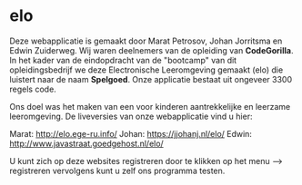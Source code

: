 # elo

Deze webapplicatie is gemaakt door Marat Petrosov, Johan Jorritsma en Edwin Zuiderweg. Wij waren deelnemers van de opleiding van <b>CodeGorilla</b>.
In het kader van de eindopdracht van de "bootcamp" van dit opleidingsbedrijf we deze Electronische Leeromgeving gemaakt (elo) die 
luistert naar de naam <b>Spelgoed</b>. Onze applicatie bestaat uit ongeveer 3300 regels code.

Ons doel was het maken van een voor kinderen aantrekkelijke en leerzame leeromgeving. De liveversies van onze webapplicatie vind u hier:

Marat: http://elo.ege-ru.info/
Johan: https://jjohanj.nl/elo/
Edwin: http://www.javastraat.goedgehost.nl/elo/

U kunt zich op deze websites registreren door te klikken op het menu --> registreren vervolgens kunt u zelf ons programma testen.
